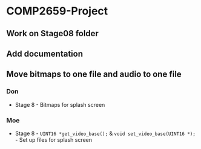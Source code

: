 # COMP2659-Project

## Work on Stage08 folder

## Add documentation
## Move bitmaps to one file and audio to one file

### Don
- Stage 8 - Bitmaps for splash screen

### Moe
- Stage 8 - `UINT16 *get_video_base();` & `void set_video_base(UINT16 *);`
          - Set up files for splash screen
